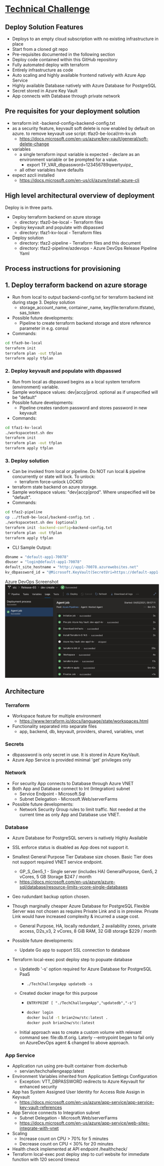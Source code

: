 # [Technical Challenge](readme.challenge.md)

## Deploy Solution Features
- Deploys to an empty cloud subscription with no existing infrastructure in place
- Start from a cloned git repo
- Pre-requisites documented in the following section
- Deploy code contained within this GitHub repository
- Fully automated deploy with terraform
- Entirely infrastructure as code
- Auto scaling and highly available frontend natively with Azure App Service
- Highly available Database natively with Azure Database for PostgreSQL
- Secret stored in Azure Key Vault
- App connects with Database through private network

## Pre requisites for your deployment solution
- terraform init -backend-config=backend-config.txt
- as a security feature, keyvault soft delete is now enabled by default on azure. to remove keyvault use script: tfaz0-be-local/rm-kv.sh
    - https://docs.microsoft.com/en-us/azure/key-vault/general/soft-delete-change
- variables
    - a single terraform input variable is expected - declare as an environment variable or be prompted for a value.  
        - export TF_VAR_dbpassword=123456789qwertyuipz_
    - all other variables have defaults
- expect azcli installed
    - https://docs.microsoft.com/en-us/cli/azure/install-azure-cli

## High level architectural overview of  deployment 

Deploy is in three parts. 

- Deploy terraform backend on azure storage
  - directory: tfaz0-be-local - Terraform files
- Deploy keyvault and populate with dbpasswd
  - directory: tfaz1-kv-local - Terraform files
- Deploy solution 
  - directory: tfaz2-pipeline - Terraform files and this document
  - directory: tfaz2-pipeline/azdevops - Azure DevOps Release Pipeline Yaml

## Process instructions for provisioning
## 1. Deploy terraform backend on azure storage
- Run from local to output backend-config.txt for terraform backend init during stage 3. Deploy solution 
    - storage_account_name, container_name, key(file:terraform.tfstate), sas_token
- Possible future developments: 
    - Pipeline to create terraform backend storage and store reference parameter in e.g. consul
- Commands: 

```bash
cd tfaz0-be-local
terraform init
terraform plan -out tfplan
terraform apply tfplan
```

### 2. Deploy keyvault and populate with dbpasswd
- Run from local as dbpasswd begins as a local system terraform (environment) variable. 
- Sample workspace values: dev|accp|prod. optional as if unspecified will be "default"
- Possible future developments: 
    - Pipeline creates random password and stores password in new keyvault
- Commands: 

```bash
cd tfaz1-kv-local
./workspacetest.sh dev
terraform init
terraform plan -out tfplan
terraform apply tfplan
```
### 3. Deploy solution 
- Can be invoked from local or pipeline. Do NOT run local & pipeline concurrently or state will lock. To unlock:
  - terraform force-unlock LOCKID
- terraform state backend on azure storage. 
- Sample workspace values: "dev|accp|prod". Where unspecified will be "default". 
- Commands: 
```bash
cd tfaz2-pipeline
cp ../tfaz0-be-local/backend-config.txt .
./workspacetest.sh dev (optional)
terraform init -backend-config=backend-config.txt
terraform plan -out tfplan
terraform apply tfplan
```

- CLI Sample Output:

```bash
dbname = "default-app1-70078"
dbuser = "login@default-app1-70078"
default_site_hostname = "http://app1-70078.azurewebsites.net"
kv_dbpassword_id = "@Microsoft.KeyVault(SecretUri=https://default-app1-kv.vault.azure.net/secrets/dbpassword/1f9476b9a9ab4eba8f87e14af8907bb3)"
```
Azure DevOps Screenshot
![Drag Racing](tfaz2-pipeline/azdevops.jpg)

## Architecture

### Terraform

- Workspace feature for multiple environment
  - https://www.terraform.io/docs/language/state/workspaces.html
- Functionality separated into separate files
  - app, backend, db, keyvault, providers, shared, variables, vnet

### Secrets

- dbpassword is only secret in use. It is stored in Azure KeyVault. 
- Azure App Service is provided minimal 'get' privileges only

### Network

- For security App connects to Database through Azure VNET
- Both App and Database connect to Int (Integration) subnet
  - Service Endpoint - Microsoft.Sql 
  - Subnet Delegation - Microsoft.Web/serverFarms
- Possible future developments: 
  - Network Security Group rules to limit traffic. Not needed at the current time as only App and Database use VNET. 

### Database
- Azure Database for PostgreSQL servers is natively Highly Available
- SSL enforce status is disabled as App does not support it. 
- Smallest General Purpose Tier Database size chosen. Basic Tier does not support required VNET service endpoint. 
  - GP_S_Gen5_1 - Single server (includes HA) GeneralPurpose, Gen5, 2 vCores, 5 GB Storage $247 / month
  - https://docs.microsoft.com/en-us/azure/azure-sql/database/resource-limits-vcore-single-databases
- Geo rudundant backup option chosen. 
- Though marginally cheaper Azure Database for PostgreSQL Flexible Server was not chosen as requires Private Link and is in preview. Private Link would have increased complexity & incurred a usage cost. 
  
  - General Purpose, HA, locally redundant, 2 availability zones, private access, D2s_v3, 2 vCores, 8 GiB RAM, 32 GiB storage  $229 / month
- Possible future developments: 
  
  - Update Go app to support SSL connection to database
- Terraform local-exec post deploy step to popuate database 
  - Updatedb '-s' option required for Azure Database for PostgreSQL PaaS

    - ``` ./TechChallengeApp updatedb -s ``` 

  - Created docker image for this purpose

    - ```ENTRYPOINT [ "./TechChallengeApp","updatedb","-s"]```

    - ```bash
      docker login
      docker build -t brian2nw/stc:latest .
      docker push brian2nw/stc:latest
      ```

  - Initial approach was to create a custom volume with relevant command see: file:db.tf.orig. Laterly --entrypoint began to fail only on AzureDevOps agent & changed to above approach. 

### App Service

- Application run using pre-built container from dockerhub 
  - servian/techchallengeapp:latest
- Environment Variables inherited from Application Settings Configuration
  - Exception: VTT_DBPASSWORD redirects to Azure Keyvault for enhanced security
- App has System Assigned User Identity for Access Role Assign in Keyvault
  - https://docs.microsoft.com/en-us/azure/app-service/app-service-key-vault-references
- App Service connects to Integration subnet
  - Subnet Delegation - Microsoft.Web/serverFarms 
  - https://docs.microsoft.com/en-us/azure/app-service/web-sites-integrate-with-vnet
- Scaling
  - Increase count on CPU > 70% for 5 minutes
  - Decrease count on CPU < 30% for 20 minutes
- Health check implemented at API endpoint /healthcheck/
- Terraform local-exec post deploy step to curl website for immediate function with 120 second timeout

### 

